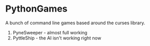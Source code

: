 # PythonGames

A bunch of command line games based around the curses library. 
  1. PyneSweeper - almost full working
  1. PyttleShip - the AI isn't working right now
